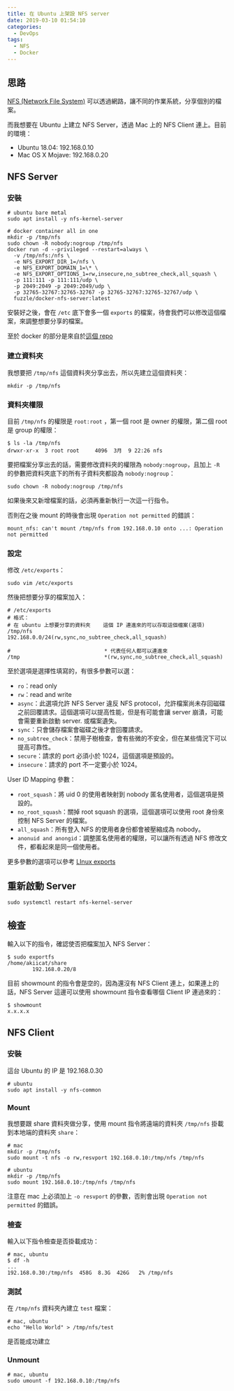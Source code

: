 ```yaml
---
title: 在 Ubuntu 上架設 NFS server
date: 2019-03-10 01:54:10
categories:
  - DevOps
tags:
  - NFS
  - Docker
---
```



## 思路

[NFS (Network File System)](https://en.wikipedia.org/wiki/Network_File_System) 可以透過網路，讓不同的作業系統，分享個別的檔案。

而我想要在 Ubuntu 上建立 NFS Server，透過 Mac 上的 NFS Client 連上。目前的環境：

- Ubuntu 18.04: 192.168.0.10
- Mac OS X Mojave: 192.168.0.20

## NFS Server

### 安裝

```shell
# ubuntu bare metal
sudo apt install -y nfs-kernel-server

# docker container all in one
mkdir -p /tmp/nfs
sudo chown -R nobody:nogroup /tmp/nfs
docker run -d --privileged --restart=always \
  -v /tmp/nfs:/nfs \
  -e NFS_EXPORT_DIR_1=/nfs \
  -e NFS_EXPORT_DOMAIN_1=\* \
  -e NFS_EXPORT_OPTIONS_1=rw,insecure,no_subtree_check,all_squash \
  -p 111:111 -p 111:111/udp \
  -p 2049:2049 -p 2049:2049/udp \
  -p 32765-32767:32765-32767 -p 32765-32767:32765-32767/udp \
  fuzzle/docker-nfs-server:latest
```

安裝好之後，會在 `/etc` 底下會多一個 `exports` 的檔案，待會我們可以修改這個檔案，來調整想要分享的檔案。

至於 docker 的部分是來自於[這個 repo](https://github.com/f-u-z-z-l-e/docker-nfs-server)

### 建立資料夾

我想要把 `/tmp/nfs` 這個資料夾分享出去，所以先建立這個資料夾：

```shell
mkdir -p /tmp/nfs
```

### 資料夾權限

目前 `/tmp/nfs` 的權限是 `root:root` ，第一個 root 是 owner 的權限，第二個 root 是 group 的權限：

```shell
$ ls -la /tmp/nfs
drwxr-xr-x  3 root root     4096  3月  9 22:26 nfs
```

要把檔案分享出去的話，需要修改資料夾的權限為 `nobody:nogroup`，且加上 `-R` 的參數把資料夾底下的所有子資料夾都設為 `nobody:nogroup`：

```shell
sudo chown -R nobody:nogroup /tmp/nfs
```

如果後來又新增檔案的話，必須再重新執行一次這一行指令。

否則在之後 mount 的時後會出現 `Operation not permitted` 的錯誤：

```shell
mount_nfs: can't mount /tmp/nfs from 192.168.0.10 onto ...: Operation not permitted
```

### 設定

修改 `/etc/exports`：

```shell
sudo vim /etc/exports
```

然後把想要分享的檔案加入：

```shell
# /etc/exports
# 格式：
# 在 ubuntu 上想要分享的資料夾    這個 IP 連進來的可以存取這個檔案(選項)
/tmp/nfs                       192.168.0.0/24(rw,sync,no_subtree_check,all_squash)

#                              * 代表任何人都可以連進來
/tmp                           *(rw,sync,no_subtree_check,all_squash)
```

至於選項是選擇性填寫的，有很多參數可以選：

- `ro`：read only
- `rw`：read and write
- `async`：此選項允許 NFS Server 違反 NFS protocol，允許檔案尚未存回磁碟之前回覆請求。這個選項可以提高性能，但是有可能會讓 server 崩潰，可能會需要重新啟動 server. 或檔案遺失。
- `sync`：只會儲存檔案會磁碟之後才會回覆請求。
- `no_subtree_check`：禁用子樹檢查，會有些微的不安全，但在某些情況下可以提高可靠性。
- `secure`：請求的 port 必須小於 1024，這個選項是預設的。
- `insecure`：請求的 port 不一定要小於 1024。

User ID Mapping 參數：

- `root_squash`：將 uid 0 的使用者映射到 nobody 匿名使用者，這個選項是預設的。
- `no_root_squash`：關掉 root squash 的選項，這個選項可以使用 root 身份來控制 NFS Server 的檔案。
- `all_squash`：所有登入 NFS 的使用者身份都會被壓縮成為 nobody。
- `anonuid and anongid`：調整匿名使用者的權限，可以讓所有透過 NFS 修改文件，都看起來是同一個使用者。

更多參數的選項可以參考 [LInux exports](https://linux.die.net/man/5/exports)

## 重新啟動 Server

```shell
sudo systemctl restart nfs-kernel-server
```

## 檢查

輸入以下的指令，確認使否把檔案加入 NFS Server：

```shell
$ sudo exportfs 
/home/akiicat/share
		192.168.0.20/8
```

目前 showmount 的指令會是空的，因為還沒有 NFS Client 連上，如果連上的話，NFS Server 這邊可以使用 showmount 指令查看哪個 Client IP 連過來的：

```shell
$ showmount
x.x.x.x
```

## NFS Client

### 安裝

這台 Ubuntu 的 IP 是 192.168.0.30

```shell
# ubuntu
sudo apt install -y nfs-common
```

### Mount

我想要跟 share 資料夾做分享，使用 mount 指令將遠端的資料夾 `/tmp/nfs` 掛載到本地端的資料夾 `share`：

```shell
# mac
mkdir -p /tmp/nfs
sudo mount -t nfs -o rw,resvport 192.168.0.10:/tmp/nfs /tmp/nfs

# ubuntu
mkdir -p /tmp/nfs
sudo mount 192.168.0.10:/tmp/nfs /tmp/nfs
```

注意在 mac 上必須加上 `-o resvport` 的參數，否則會出現 `Operation not permitted` 的錯誤。

### 檢查

輸入以下指令檢查是否掛載成功：

```shell
# mac, ubuntu
$ df -h
...
192.168.0.30:/tmp/nfs  458G  8.3G  426G   2% /tmp/nfs
```

### 測試

在 `/tmp/nfs` 資料夾內建立 `test` 檔案：

```shell
# mac, ubuntu
echo "Hello World" > /tmp/nfs/test
```

是否能成功建立

### Unmount

```shell
# mac, ubuntu
sudo umount -f 192.168.0.10:/tmp/nfs
```